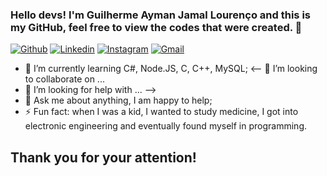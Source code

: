### Hello devs! I'm Guilherme Ayman Jamal Lourenço and this is my GitHub, feel free to view the codes that were created. 👋

[![Github](https://img.shields.io/badge/-Github-000?style=flat&logo=Github&logoColor=white)](https://github.com/guilherme-jamal)
[![Linkedin](https://img.shields.io/badge/-LinkedIn-blue?style=flat&logo=Linkedin&logoColor=white)](https://www.linkedin.com/in/guilherme-ayman-jamal-louren%C3%A7o-22518a18a/)
[![Instagram](https://img.shields.io/badge/-Instagram-c13584?style=flat&labelColor=c13584&logo=instagram&logoColor=white)](https://www.instagram.com/gui_jamall/)
[![Gmail](https://img.shields.io/badge/-Gmail-c14438?style=flat&logo=Gmail&logoColor=white)](mailto:gui.jamal@hotmail.com)

<!-- 🔭 I’m currently working on ... -->
- 🌱 I’m currently learning C#, Node.JS, C, C++, MySQL;
<-- 👯 I’m looking to collaborate on ...
- 🤔 I’m looking for help with ... -->
- 💬 Ask me about anything, I am happy to help;
- ⚡ Fun fact: when I was a kid, I wanted to study medicine, I got into electronic engineering and eventually found myself in programming.

## Thank you for your attention!

